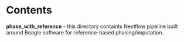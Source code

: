# Contents

**phase_with_reference** - this directory containts Nextflow pipeline built around Beagle software for reference-based phasing/imputation.
